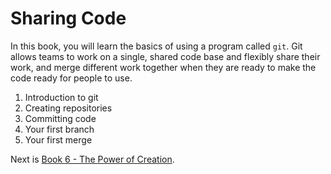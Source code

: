 # Sharing Code

In this book, you will learn the basics of using a program called `git`. Git allows teams to work on a single, shared code base and flexibly share their work, and merge different work together when they are ready to make the code ready for people to use.

1. Introduction to git
1. Creating repositories
1. Committing code
1. Your first branch
1. Your first merge

Next is [Book 6 - The Power of Creation](../book-6-power-of-creation/README.md).
